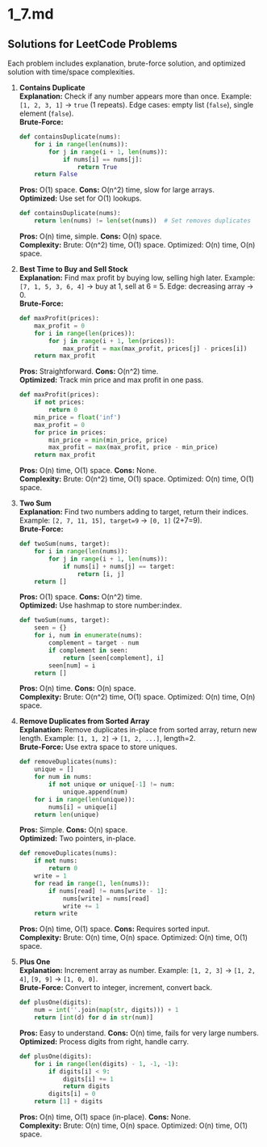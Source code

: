 # 1_7.md

## Solutions for LeetCode Problems
Each problem includes explanation, brute-force solution, and optimized solution with time/space complexities.

1. **Contains Duplicate**  
   **Explanation:** Check if any number appears more than once. Example: `[1, 2, 3, 1]` → `true` (1 repeats). Edge cases: empty list (`false`), single element (`false`).  
   **Brute-Force:**  
   ```python
   def containsDuplicate(nums):
       for i in range(len(nums)):
           for j in range(i + 1, len(nums)):
               if nums[i] == nums[j]:
                   return True
       return False
   ```  
   **Pros:** O(1) space. **Cons:** O(n^2) time, slow for large arrays.  
   **Optimized:** Use set for O(1) lookups.  
   ```python
   def containsDuplicate(nums):
       return len(nums) != len(set(nums))  # Set removes duplicates
   ```  
   **Pros:** O(n) time, simple. **Cons:** O(n) space.  
   **Complexity:** Brute: O(n^2) time, O(1) space. Optimized: O(n) time, O(n) space.

2. **Best Time to Buy and Sell Stock**  
   **Explanation:** Find max profit by buying low, selling high later. Example: `[7, 1, 5, 3, 6, 4]` → buy at 1, sell at 6 = 5. Edge: decreasing array → 0.  
   **Brute-Force:**  
   ```python
   def maxProfit(prices):
       max_profit = 0
       for i in range(len(prices)):
           for j in range(i + 1, len(prices)):
               max_profit = max(max_profit, prices[j] - prices[i])
       return max_profit
   ```  
   **Pros:** Straightforward. **Cons:** O(n^2) time.  
   **Optimized:** Track min price and max profit in one pass.  
   ```python
   def maxProfit(prices):
       if not prices:
           return 0
       min_price = float('inf')
       max_profit = 0
       for price in prices:
           min_price = min(min_price, price)
           max_profit = max(max_profit, price - min_price)
       return max_profit
   ```  
   **Pros:** O(n) time, O(1) space. **Cons:** None.  
   **Complexity:** Brute: O(n^2) time, O(1) space. Optimized: O(n) time, O(1) space.

3. **Two Sum**  
   **Explanation:** Find two numbers adding to target, return their indices. Example: `[2, 7, 11, 15], target=9` → `[0, 1]` (2+7=9).  
   **Brute-Force:**  
   ```python
   def twoSum(nums, target):
       for i in range(len(nums)):
           for j in range(i + 1, len(nums)):
               if nums[i] + nums[j] == target:
                   return [i, j]
       return []
   ```  
   **Pros:** O(1) space. **Cons:** O(n^2) time.  
   **Optimized:** Use hashmap to store number:index.  
   ```python
   def twoSum(nums, target):
       seen = {}
       for i, num in enumerate(nums):
           complement = target - num
           if complement in seen:
               return [seen[complement], i]
           seen[num] = i
       return []
   ```  
   **Pros:** O(n) time. **Cons:** O(n) space.  
   **Complexity:** Brute: O(n^2) time, O(1) space. Optimized: O(n) time, O(n) space.

4. **Remove Duplicates from Sorted Array**  
   **Explanation:** Remove duplicates in-place from sorted array, return new length. Example: `[1, 1, 2]` → `[1, 2, ...]`, length=2.  
   **Brute-Force:** Use extra space to store uniques.  
   ```python
   def removeDuplicates(nums):
       unique = []
       for num in nums:
           if not unique or unique[-1] != num:
               unique.append(num)
       for i in range(len(unique)):
           nums[i] = unique[i]
       return len(unique)
   ```  
   **Pros:** Simple. **Cons:** O(n) space.  
   **Optimized:** Two pointers, in-place.  
   ```python
   def removeDuplicates(nums):
       if not nums:
           return 0
       write = 1
       for read in range(1, len(nums)):
           if nums[read] != nums[write - 1]:
               nums[write] = nums[read]
               write += 1
       return write
   ```  
   **Pros:** O(n) time, O(1) space. **Cons:** Requires sorted input.  
   **Complexity:** Brute: O(n) time, O(n) space. Optimized: O(n) time, O(1) space.

5. **Plus One**  
   **Explanation:** Increment array as number. Example: `[1, 2, 3]` → `[1, 2, 4]`, `[9, 9]` → `[1, 0, 0]`.  
   **Brute-Force:** Convert to integer, increment, convert back.  
   ```python
   def plusOne(digits):
       num = int(''.join(map(str, digits))) + 1
       return [int(d) for d in str(num)]
   ```  
   **Pros:** Easy to understand. **Cons:** O(n) time, fails for very large numbers.  
   **Optimized:** Process digits from right, handle carry.  
   ```python
   def plusOne(digits):
       for i in range(len(digits) - 1, -1, -1):
           if digits[i] < 9:
               digits[i] += 1
               return digits
           digits[i] = 0
       return [1] + digits
   ```  
   **Pros:** O(n) time, O(1) space (in-place). **Cons:** None.  
   **Complexity:** Brute: O(n) time, O(n) space. Optimized: O(n) time, O(1) space.